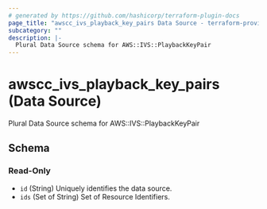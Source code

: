```yaml
---
# generated by https://github.com/hashicorp/terraform-plugin-docs
page_title: "awscc_ivs_playback_key_pairs Data Source - terraform-provider-awscc"
subcategory: ""
description: |-
  Plural Data Source schema for AWS::IVS::PlaybackKeyPair
---
```


# awscc_ivs_playback_key_pairs (Data Source)

Plural Data Source schema for AWS::IVS::PlaybackKeyPair



<!-- schema generated by tfplugindocs -->
## Schema

### Read-Only

- `id` (String) Uniquely identifies the data source.
- `ids` (Set of String) Set of Resource Identifiers.

